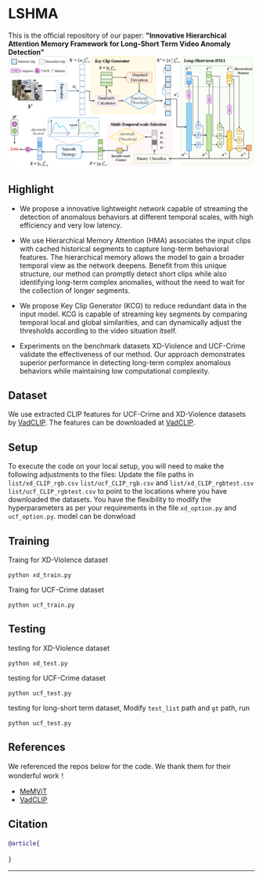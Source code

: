 # LSHMA
This is the official repository of our paper:
**"Innovative Hierarchical Attention Memory Framework for Long-Short Term Video Anomaly Detection"** 
![framework](img/overview.png)

## Highlight
- We propose a innovative lightweight network capable of streaming the detection of anomalous behaviors at different temporal scales, with high efficiency and very low latency.

- We use Hierarchical Memory Attention (HMA) associates the input clips with cached historical segments to capture long-term behavioral features. The hierarchical memory allows the model to gain a broader temporal view as the network deepens. Benefit from this unique structure, our method can promptly detect short clips while also identifying long-term complex anomalies, without the need to wait for the collection of longer segments.

- We propose Key Clip Generator (KCG) to reduce redundant data in the input model. KCG is capable of streaming key segments by comparing temporal local and global similarities, and can dynamically adjust the thresholds according to the video situation itself.

- Experiments on the benchmark datasets XD-Violence and UCF-Crime validate the effectiveness of our method. Our approach demonstrates superior performance in detecting long-term complex anomalous behaviors while maintaining low computational complexity.
## Dataset
We use extracted CLIP features for UCF-Crime and XD-Violence datasets by [VadCLIP](https://github.com/nwpu-zxr/VadCLIP).  The features can be downloaded at [VadCLIP](https://github.com/nwpu-zxr/VadCLIP).


## Setup
To execute the code on your local setup, you will need to make the following adjustments to the files:
Update the file paths in `list/xd_CLIP_rgb.csv` `list/ucf_CLIP_rgb.csv` and `list/xd_CLIP_rgbtest.csv`  `list/ucf_CLIP_rgbtest.csv` to point to the locations where you have downloaded the datasets.
You have the flexibility to modify the hyperparameters as per your requirements in the file `xd_option.py` and `ucf_option.py`.
model can be donwload
## Training

Traing for XD-Violence dataset
```
python xd_train.py
```
Traing for UCF-Crime dataset
```
python ucf_train.py
```

## Testing

testing for XD-Violence dataset
```
python xd_test.py
```
testing for UCF-Crime dataset
```
python ucf_test.py
```
testing for long-short term dataset, Modify `test_list` path and `gt` path, run 
```
python ucf_test.py
```

## References
We referenced the repos below for the code. We thank them for their wonderful work！
* [MeMViT](https://github.com/facebookresearch/MeMViT)
* [VadCLIP](https://github.com/nwpu-zxr/VadCLIP)

## Citation
```bibtex
@article{
    
}

```
---
